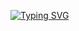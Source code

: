 <a href="https://git.io/typing-svg"><img src="https://readme-typing-svg.demolab.com?font=Fira+Code&size=20&pause=1000&background=000000&center=true&vCenter=true&width=1000&lines=Hello👋+I'm+Nikhil+Agarwal.;🌱I'm+a+Full-Stack+Developer!" alt="Typing SVG" /></a>
